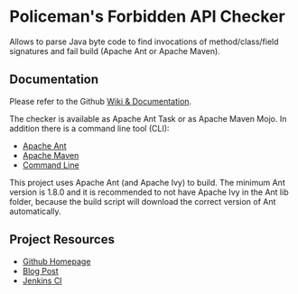 # Policeman's Forbidden API Checker #

Allows to parse Java byte code to find invocations of method/class/field
signatures and fail build (Apache Ant or Apache Maven).

## Documentation ##

Please refer to the Github
[Wiki & Documentation](https://github.com/policeman-tools/forbidden-apis/wiki).

The checker is available as Apache Ant Task or as Apache Maven Mojo.
In addition there is a command line tool (CLI):

  * [Apache Ant](https://github.com/policeman-tools/forbidden-apis/wiki/AntUsage)
  * [Apache Maven](https://github.com/policeman-tools/forbidden-apis/wiki/MavenUsage)
  * [Command Line](https://github.com/policeman-tools/forbidden-apis/wiki/CliUsage)

This project uses Apache Ant (and Apache Ivy) to build. The minimum
Ant version is 1.8.0 and it is recommended to not have Apache Ivy in
the Ant lib folder, because the build script will download the correct
version of Ant automatically.

## Project Resources ##

  * [Github Homepage](https://github.com/policeman-tools/forbidden-apis)
  * [Blog Post](http://blog.thetaphi.de/2012/07/default-locales-default-charsets-and.html)
  * [Jenkins CI](http://jenkins.thetaphi.de/job/Forbidden-APIs/)
